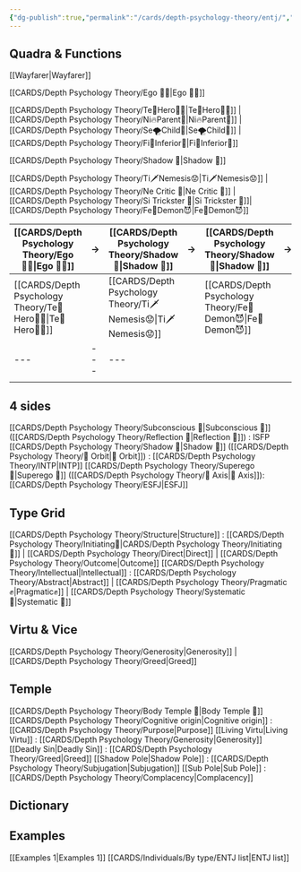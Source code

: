 ```yaml
---
{"dg-publish":true,"permalink":"/cards/depth-psychology-theory/entj/","noteIcon":"","created":"2023-01-05T15:27:16.947+01:00","updated":"2023-04-18T12:47:48.111+02:00"}
---
```



## Quadra & Functions
[[Wayfarer\|Wayfarer]] 

[[CARDS/Depth Psychology Theory/Ego 🙋‍♂️\|Ego 🙋‍♂️]]

[[CARDS/Depth Psychology Theory/Te🏹Hero🦸‍♂️\|Te🏹Hero🦸‍♂️]] | [[CARDS/Depth Psychology Theory/Ni🔥Parent🤨\|Ni🔥Parent🤨]] |[[CARDS/Depth Psychology Theory/Se🌪️Child🧒\|Se🌪️Child🧒]]  | [[CARDS/Depth Psychology Theory/Fi🔱Inferior👶\|Fi🔱Inferior👶]]

[[CARDS/Depth Psychology Theory/Shadow 👤\|Shadow 👤]] 

[[CARDS/Depth Psychology Theory/Ti🗡️Nemesis😟\|Ti🗡️Nemesis😟]] | [[CARDS/Depth Psychology Theory/Ne Critic 🤔\|Ne Critic 🤔]] |  [[CARDS/Depth Psychology Theory/Si Trickster 🤡\|Si Trickster 🤡]]| [[CARDS/Depth Psychology Theory/Fe💉Demon😈\|Fe💉Demon😈]]


| [[CARDS/Depth Psychology Theory/Ego 🙋‍♂️\|Ego 🙋‍♂️]] | →   | [[CARDS/Depth Psychology Theory/Shadow 👤\|Shadow 👤]] | →   | [[CARDS/Depth Psychology Theory/Shadow 👤\|Shadow 👤]] | →   | [[CARDS/Depth Psychology Theory/Ego 🙋‍♂️\|Ego 🙋‍♂️]] |
| ------------- | --- | ------------- | --- | ------------- | --- | ------------- |
| [[CARDS/Depth Psychology Theory/Te🏹Hero🦸‍♂️\|Te🏹Hero🦸‍♂️]] |  | [[CARDS/Depth Psychology Theory/Ti🗡️Nemesis😟\|Ti🗡️Nemesis😟]]|     |   [[CARDS/Depth Psychology Theory/Fe💉Demon😈\|Fe💉Demon😈]]| | [[CARDS/Depth Psychology Theory/Fi🔱Inferior👶\|Fi🔱Inferior👶]] |
| ---           | --- | ---           |     |               |     |               |
|               |     |               |     |               |     |               |

## 4 sides  
[[CARDS/Depth Psychology Theory/Subconscious 🤸\|Subconscious 🤸]] ([[CARDS/Depth Psychology Theory/Reflection 🔀\|Reflection 🔀]]) : ISFP
[[CARDS/Depth Psychology Theory/Shadow 👤\|Shadow 👤]] ([[CARDS/Depth Psychology Theory/🔄 Orbit\|🔄 Orbit]]) : [[CARDS/Depth Psychology Theory/INTP\|INTP]]
[[CARDS/Depth Psychology Theory/Superego 👹\|Superego 👹]] ([[CARDS/Depth Psychology Theory/🧲 Axis\|🧲 Axis]]): [[CARDS/Depth Psychology Theory/ESFJ\|ESFJ]] 

## Type Grid 
[[CARDS/Depth Psychology Theory/Structure\|Structure]] : [[CARDS/Depth Psychology Theory/Initiating👋\|CARDS/Depth Psychology Theory/Initiating👋]] | [[CARDS/Depth Psychology Theory/Direct\|Direct]] | [[CARDS/Depth Psychology Theory/Outcome\|Outcome]]
[[CARDS/Depth Psychology Theory/Intellectual\|Intellectual]] : [[CARDS/Depth Psychology Theory/Abstract\|Abstract]] | [[CARDS/Depth Psychology Theory/Pragmatic✊\|Pragmatic✊]] | [[CARDS/Depth Psychology Theory/Systematic 🔧\|Systematic 🔧]]

## Virtu & Vice
[[CARDS/Depth Psychology Theory/Generosity\|Generosity]] | [[CARDS/Depth Psychology Theory/Greed\|Greed]] 

## Temple 
[[CARDS/Depth Psychology Theory/Body Temple 🌳\|Body Temple 🌳]]
[[CARDS/Depth Psychology Theory/Cognitive origin\|Cognitive origin]] : [[CARDS/Depth Psychology Theory/Purpose\|Purpose]]
[[Living Virtu\|Living Virtu]] : [[CARDS/Depth Psychology Theory/Generosity\|Generosity]]
[[Deadly Sin\|Deadly Sin]] : [[CARDS/Depth Psychology Theory/Greed\|Greed]]
[[Shadow Pole\|Shadow Pole]] : [[CARDS/Depth Psychology Theory/Subjugation\|Subjugation]]
[[Sub Pole\|Sub Pole]] : [[CARDS/Depth Psychology Theory/Complacency\|Complacency]]

## Dictionary

## Examples 
[[Examples 1\|Examples 1]] 
[[CARDS/Individuals/By type/ENTJ list\|ENTJ list]]
